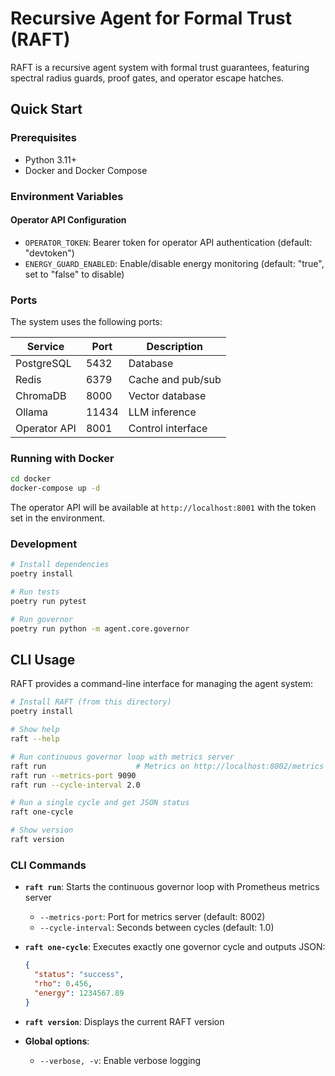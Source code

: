# Recursive Agent for Formal Trust (RAFT)

RAFT is a recursive agent system with formal trust guarantees, featuring spectral radius guards, proof gates, and operator escape hatches.

## Quick Start

### Prerequisites
- Python 3.11+
- Docker and Docker Compose

### Environment Variables

#### Operator API Configuration
- `OPERATOR_TOKEN`: Bearer token for operator API authentication (default: "devtoken")
- `ENERGY_GUARD_ENABLED`: Enable/disable energy monitoring (default: "true", set to "false" to disable)

### Ports

The system uses the following ports:

| Service | Port | Description |
|---------|------|-------------|
| PostgreSQL | 5432 | Database |
| Redis | 6379 | Cache and pub/sub |
| ChromaDB | 8000 | Vector database |
| Ollama | 11434 | LLM inference |
| Operator API | 8001 | Control interface |

### Running with Docker

```bash
cd docker
docker-compose up -d
```

The operator API will be available at `http://localhost:8001` with the token set in the environment.

### Development

```bash
# Install dependencies
poetry install

# Run tests
poetry run pytest

# Run governor
poetry run python -m agent.core.governor
```

## CLI Usage

RAFT provides a command-line interface for managing the agent system:

```bash
# Install RAFT (from this directory)
poetry install

# Show help
raft --help

# Run continuous governor loop with metrics server
raft run                    # Metrics on http://localhost:8002/metrics
raft run --metrics-port 9090
raft run --cycle-interval 2.0

# Run a single cycle and get JSON status
raft one-cycle

# Show version
raft version
```

### CLI Commands

- **`raft run`**: Starts the continuous governor loop with Prometheus metrics server
  - `--metrics-port`: Port for metrics server (default: 8002)
  - `--cycle-interval`: Seconds between cycles (default: 1.0)
  
- **`raft one-cycle`**: Executes exactly one governor cycle and outputs JSON:
  ```json
  {
    "status": "success",
    "rho": 0.456,
    "energy": 1234567.89
  }
  ```
  
- **`raft version`**: Displays the current RAFT version

- **Global options**:
  - `--verbose, -v`: Enable verbose logging
